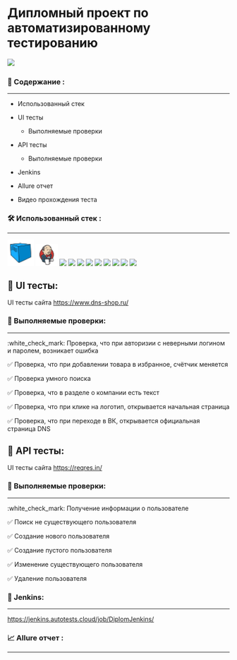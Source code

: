 # Дипломный проект по автоматизированному тестированию

<div>
<img src="https://media.giphy.com/media/ZgTR3UQ9XAWDvqy9jv/giphy.gif" width="400px"/>
</div>

### :green_book: Содержание :
---
- Использованный стек

- UI тесты

  - Выполняемые проверки

- API тесты

  - Выполняемые проверки

- Jenkins

- Allure отчет

- Видео прохождения теста 


### :hammer_and_wrench: Использованный стек :
---
<div>
<img src="https://github.com/sunnychemist/Homework_VacancyTests/blob/master/img/icons/Selenoid.png?raw=true" width="60px"/>
<img src="https://github.com/sunnychemist/Homework_VacancyTests/blob/master/img/icons/Jenkins.png?raw=true" width="50px"/>
<img src="https://avatars.githubusercontent.com/u/19369327?s=280&v=4" width="50px"/>
<img src="https://www.svgrepo.com/show/303388/java-4-logo.svg" width="50px"/>
<img src="https://upload.wikimedia.org/wikipedia/commons/thumb/f/f4/IntelliJ_IDEA_Edu_Icon.svg/640px-IntelliJ_IDEA_Edu_Icon.svg.png" width="50px"/>
<img src="https://cdn.iconscout.com/icon/free/png-256/gradle-2-1174969.png" width="50px"/>
<img src="https://assets-global.website-files.com/5f10ed4c0ebf7221fb5661a5/5f23a7a9b70a249eed481481_Junit.png" width="50px"/>
<img src="https://upload.wikimedia.org/wikipedia/commons/9/91/Octicons-mark-github.svg" width="50px"/>
<img src="https://molecula.gallerycdn.vsassets.io/extensions/molecula/allure-test-reports/1.1/1474455326332/Microsoft.VisualStudio.Services.Icons.Default" width="50px"/>
<img src="https://raw.githubusercontent.com/lmaslo/Wikipedia-Mobile-Tests/8c161f04ad17515a721a1ad5de1de4b599ba4839/images/logo/Selenide.svg" width="50px"/>
<img src="https://cdn.worldvectorlogo.com/logos/telegram-1.svg" width="50px"/>
</div>

## :bookmark_tabs: UI тесты:
 
UI тесты сайта https://www.dns-shop.ru/

### :bookmark_tabs: Выполняемые проверки:
---
<div>
:white_check_mark: Проверка, что при авторизии с неверными логином и паролем, возникает ошибка

:white_check_mark: Проверка, что при добавлении товара в избранное, счётчик меняется

:white_check_mark: Проверка умного поиска

:white_check_mark: Проверка, что в разделе о компании есть текст

:white_check_mark: Проверка, что при клике на логотип, открывается начальная страница

:white_check_mark: Проверка, что при переходе в ВК, открывается официальная страница DNS

</div>

## :bookmark_tabs: API тесты:

UI тесты сайта https://reqres.in/

### :bookmark_tabs: Выполняемые проверки:
---
<div>
:white_check_mark: Получение информации о пользователе

:white_check_mark: Поиск не существующего пользователя

:white_check_mark: Создание нового пользователя

:white_check_mark: Создание пустого пользователя

:white_check_mark: Изменение существующего пользователя

:white_check_mark: Удаление пользователя
</div>

### :rocket: Jenkins:
---
https://jenkins.autotests.cloud/job/DiplomJenkins/

### :chart_with_upwards_trend: Allure отчет :
---

